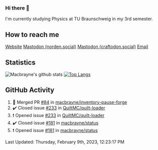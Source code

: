 ### Hi there 👋
I'm currently studying Physics at TU Braunschweig in my 3rd semester.

## How to reach me
[Website](https://florentin-schleuss.de)
<a rel="me" href="https://norden.social/@florentin">Mastodon (norden.social)</a>
<a rel="me" href="https://craftodon.social/@frodolon">Mastodon (craftodon.social)</a>
[Email](mailto:hello@macbrayne.de)

## Statistics
![Macbrayne's github stats](https://github-readme-stats.vercel.app/api?username=macbrayne&count_private=true&show_icons=true&hide_rank=true&custom_title=macbrayne's%20GitHub%20Stats)
[![Top Langs](https://github-readme-stats.vercel.app/api/top-langs/?username=macbrayne&exclude_repo=liftron&layout=compact)](https://github.com/anuraghazra/github-readme-stats)
## GitHub Activity

<!--RECENT_ACTIVITY:start-->
1. 🎉 Merged PR [#84](https://github.com/macbrayne/inventory-pause-forge/pull/84) in [macbrayne/inventory-pause-forge](https://github.com/macbrayne/inventory-pause-forge)
2. ✔️ Closed issue [#233](https://github.com/QuiltMC/quilt-loader/issues/233) in [QuiltMC/quilt-loader](https://github.com/QuiltMC/quilt-loader)
3. ❗️ Opened issue [#233](https://github.com/QuiltMC/quilt-loader/issues/233) in [QuiltMC/quilt-loader](https://github.com/QuiltMC/quilt-loader)
4. ✔️ Closed issue [#181](https://github.com/macbrayne/status/issues/181) in [macbrayne/status](https://github.com/macbrayne/status)
5. ❗️ Opened issue [#181](https://github.com/macbrayne/status/issues/181) in [macbrayne/status](https://github.com/macbrayne/status)
<!--RECENT_ACTIVITY:end-->

<!--RECENT_ACTIVITY:last_update-->
Last Updated: Thursday, February 9th, 2023, 12:23:17 PM
<!--RECENT_ACTIVITY:last_update_end-->


<!--
**macbrayne/macbrayne** is a ✨ _special_ ✨ repository because its `README.md` (this file) appears on your GitHub profile.

Here are some ideas to get you started:

- 🔭 I’m currently working on ...
- 🌱 I’m currently learning ...
- 👯 I’m looking to collaborate on ...
- 🤔 I’m looking for help with ...
- 💬 Ask me about ...
- 📫 How to reach me: ...
- 😄 Pronouns: ...
- ⚡ Fun fact: ...
-->
